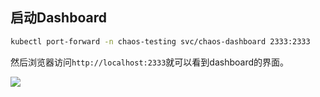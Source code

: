 

## 启动Dashboard

```bash
kubectl port-forward -n chaos-testing svc/chaos-dashboard 2333:2333
```

然后浏览器访问`http://localhost:2333`就可以看到dashboard的界面。

![](https://tva1.sinaimg.cn/large/008i3skNly1grpvorv64gj31da0u0dwn.jpg)